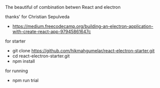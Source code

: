 The beautiful of combination betwen React and electron

thanks' for Christian Sepulveda 
- https://medium.freecodecamp.org/building-an-electron-application-with-create-react-app-97945861647c

for starter 

- git clone https://github.com/hikmahgumelar/react-electron-starter.git
- cd react-electron-starter.git
- npm install 

for running 

- npm run trial




